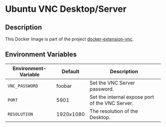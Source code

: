 
# Ubuntu VNC Desktop/Server

## Description

This Docker Image is part of the project [docker-extension-vnc](https://github.com/pgmystery/docker-extension-vnc).


## Environment Variables

| Environment-Variable | Default   | Description                                     |
|----------------------|-----------|-------------------------------------------------|
| `VNC_PASSWORD`       | foobar    | Set the VNC Server password.                    |
| `PORT`               | 5901      | Set the internal expose port of the VNC Server. |
| `RESOLUTION`         | 1920x1080 | The resolution of the Desktop.                  |

